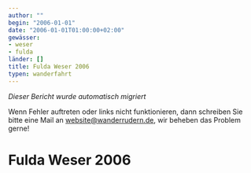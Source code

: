 ```yaml
---
author: ""
begin: "2006-01-01"
date: "2006-01-01T01:00:00+02:00"
gewässer:
- weser
- fulda
länder: []
title: Fulda Weser 2006
typen: wanderfahrt
---
```



*Dieser Bericht wurde automatisch migriert*

Wenn Fehler auftreten oder links nicht funktionieren, dann schreiben Sie bitte eine Mail an website@wanderrudern.de, wir beheben das Problem gerne!



# Fulda Weser 2006


